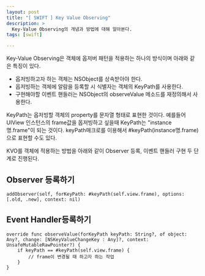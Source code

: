 ```yaml
---
layout: post
title: "[ SWIFT ] Key Value Observing"
description: >
  Key-Value Observing의 개념과 방법에 대해 알아본다. 
tags: [swift]

---
```


Key-Value Observing은 객체에 옵저버 패턴을 적용하는 하나의 방식이며
아래와 같은 특징이 있다. 
- 옵저빙하고자 하는 객체는 NSObject를 상속받아야 한다. 
- 옵저빙하는 객체에 알람을 등록할 시 식별자는 객체의 KeyPath를 사용한다. 
- 구현해야할 이벤트 핸들러는 NSObject의 observeValue 메소드를 재정의해서 사용한다.

KeyPath는 옵저빙할 객체의 property를 문자열 형태로 표현한 것이다. 
예를들어 UIView 인스턴스의 frame값을 옵저빙하고 싶을때 KeyPath는 "instance명.frame"이 되는 것이다. 
keyPath매크로를 이용해서 #keyPath(instance명.frame)으로 표현할 수도 있다. 

KVO를 객체에 적용하는 방법을 아래와 같이 Observer 등록, 이벤트 핸들러 구현 두 단계로 진행된다. 

## Observer 등록하기
~~~
addObserver(self, forKeyPath: #keyPath(self.view.frame), options: [.old, .new], context: nil)
~~~

## Event Handler등록하기 
~~~
override func observeValue(forKeyPath keyPath: String?, of object: Any?, change: [NSKeyValueChangeKey : Any]?, context: UnsafeMutableRawPointer?) {
    if keyPath == #keyPath(self.view.frame) {
        // frame이 변경될 때 하고자 하는 작업
    }
}
~~~
